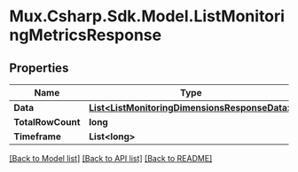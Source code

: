 # Mux.Csharp.Sdk.Model.ListMonitoringMetricsResponse

## Properties

Name | Type | Description | Notes
------------ | ------------- | ------------- | -------------
**Data** | [**List&lt;ListMonitoringDimensionsResponseData&gt;**](ListMonitoringDimensionsResponseData.md) |  | [optional] 
**TotalRowCount** | **long** |  | [optional] 
**Timeframe** | **List&lt;long&gt;** |  | [optional] 

[[Back to Model list]](../README.md#documentation-for-models) [[Back to API list]](../README.md#documentation-for-api-endpoints) [[Back to README]](../README.md)


